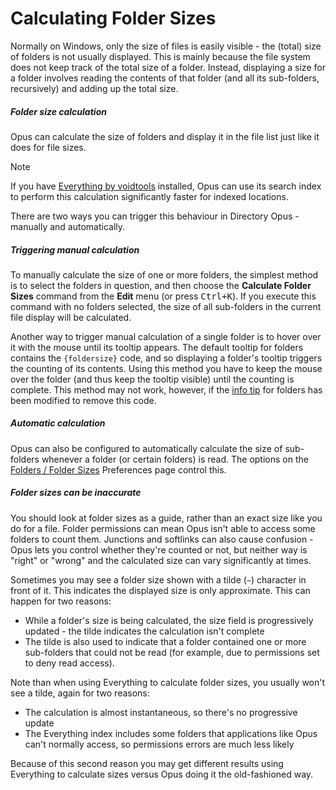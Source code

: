 # Calculating Folder Sizes

Normally on Windows, only the size of files is easily visible - the (total) size of folders is not usually displayed. This is mainly because the file system does not keep track of the total size of a folder. Instead, displaying a size for a folder involves reading the contents of that folder (and all its sub-folders, recursively) and adding up the total size.

##### Folder size calculation

Opus can calculate the size of folders and display it in the file list just like it does for file sizes.

> [!NOTE]
> If you have [Everything by voidtools](https://voidtools.com) installed, Opus can use its search index to perform this calculation significantly faster for indexed locations.

There are two ways you can trigger this behaviour in Directory Opus - manually and automatically.

##### Triggering manual calculation

To manually calculate the size of one or more folders, the simplest method is to select the folders in question, and then choose the **Calculate Folder Sizes** command from the **Edit** menu (or press <kbd>Ctrl+K</kbd>). If you execute this command with no folders selected, the size of all sub-folders in the current file display will be calculated.

Another way to trigger manual calculation of a single folder is to hover over it with the mouse until its tooltip appears. The default tooltip for folders contains the `{foldersize}` code, and so displaying a folder's tooltip triggers the counting of its contents. Using this method you have to keep the mouse over the folder (and thus keep the tooltip visible) until the counting is complete. This method may not work, however, if the [info tip](/Manual/file_types/filetype_editor/info_tip.md) for folders has been modified to remove this code.

##### Automatic calculation

Opus can also be configured to automatically calculate the size of sub-folders whenever a folder (or certain folders) is read. The options on the [Folders / Folder Sizes](/Manual/preferences/preferences_categories/folders/folder_sizes/RAEDME.md) Preferences page control this.

##### Folder sizes can be inaccurate

You should look at folder sizes as a guide, rather than an exact size like you do for a file. Folder permissions can mean Opus isn't able to access some folders to count them. Junctions and softlinks can also cause confusion - Opus lets you control whether they're counted or not, but neither way is "right" or "wrong" and the calculated size can vary significantly at times.

Sometimes you may see a folder size shown with a tilde (`~`) character in front of it. This indicates the displayed size is only approximate. This can happen for two reasons:

- While a folder's size is being calculated, the size field is progressively updated - the tilde indicates the calculation isn't complete
- The tilde is also used to indicate that a folder contained one or more sub-folders that could not be read (for example, due to permissions set to deny read access).

Note than when using Everything to calculate folder sizes, you usually won't see a tilde, again for two reasons:

- The calculation is almost instantaneous, so there's no progressive update
- The Everything index includes some folders that applications like Opus can't normally access, so permissions errors are much less likely

Because of this second reason you may get different results using Everything to calculate sizes versus Opus doing it the old-fashioned way.
